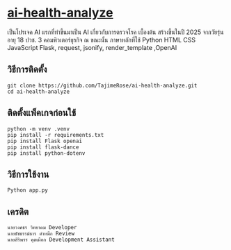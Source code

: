 # [ai-health-analyze](https://github.com/TajimeRose/ai-health-analyze)

เป็นโปรเจค AI แรกที่ทำขึ้นมาเป็น AI เกี่ยวกับการตรวจโรค เบื้องต้น สร้างขึ้นในปี 2025 
จากวัยรุ่น อายุ 18 ปวช. 3 คอมพิวเตอร์ธุรกิจ ณ ขณะนั้น 
ภาษาหลักที่ใช้ 
Python HTML CSS JavaScript
Flask, request, jsonify, render_template ,OpenAI

## วิธีการติดตั้ง
	git clone https://github.com/TajimeRose/ai-health-analyze.git
	cd ai-health-analyze

## ติดตั้งแพ็คเกจก่อนใช้
	python -m venv .venv
	pip install -r requirements.txt
	pip install Flask openai
	pip install flask-dance
	pip install python-dotenv

## วิธีการใช้งาน
	Python app.py

## เครดิต

	นายวงศธร วิทยาคม Developer
	นายธัชธรรม์ธาร ดำหมึก Review
	นายสิริพรร คุตเผือก Development Assistant

